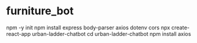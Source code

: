 ﻿# furniture_bot
npm -y init
npm install express body-parser axios dotenv cors
npx create-react-app urban-ladder-chatbot
cd urban-ladder-chatbot
npm install axios
